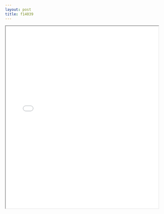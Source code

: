 ```yaml
---
layout: post
title: f14039
---
```


<div class="pdf-container">
<iframe src="ea/assets/pdfs/f14039.pdf" height="600" width="100%" allowFullScreen="true"></iframe>
</div>

